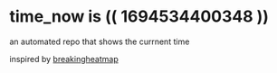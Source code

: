 # time_now is (( 1694534400348 ))

an automated repo that shows the currnent time

inspired by [breakingheatmap](https://github.com/breakingheatmap/breakingheatmap)